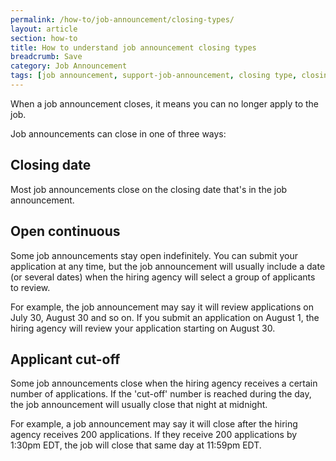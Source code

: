```yaml
---
permalink: /how-to/job-announcement/closing-types/
layout: article
section: how-to
title: How to understand job announcement closing types
breadcrumb: Save
category: Job Announcement
tags: [job announcement, support-job-announcement, closing type, closing date, cut-off]
---
```


When a job announcement closes, it means you can no longer apply to the job.

Job announcements can close in one of three ways:

## Closing date

Most job announcements close on the closing date that's in the job announcement.

## Open continuous

Some job announcements stay open indefinitely. You can submit your application at any time, but the job announcement will usually include a date (or several dates) when the hiring agency will select a group of applicants to review.

For example, the job announcement may say it will review applications on July 30, August 30 and so on. If you submit an application on August 1, the hiring agency will review your application starting on August 30.

## Applicant cut-off

Some job announcements close when the hiring agency receives a certain number of applications. If the 'cut-off' number is reached during the day, the job announcement will usually close that night at midnight.

For example, a job announcement may say it will close after the hiring agency receives 200 applications. If they receive 200 applications by 1:30pm EDT, the job will close that same day at 11:59pm EDT.
